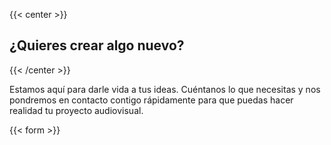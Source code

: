 ---
---
{{< center >}}

## ¿Quieres crear algo nuevo?

{{< /center >}}

Estamos aquí para darle vida a tus ideas. Cuéntanos lo que necesitas y nos pondremos en contacto contigo rápidamente para que puedas hacer realidad tu proyecto audiovisual.

{{< form >}}
